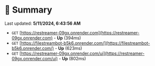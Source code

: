 # 📖 Summary
Last updated: **5/11/2024, 6:43:56 AM**

- `GET` [https://restreamer-09gx.onrender.com](https://restreamer-09gx.onrender.com) - **Up** (394ms)
- `GET` [https://filestreambot-b5k6.onrender.com/](https://filestreambot-b5k6.onrender.com/) - **Up** (623ms)
- `GET` [https://restreamer-09gx.onrender.com/ui](https://restreamer-09gx.onrender.com/ui) - **Up** (802ms)
